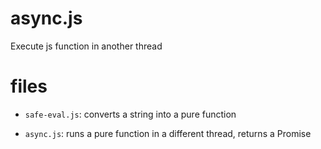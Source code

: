 # async.js

Execute js function in another thread

# files

- `safe-eval.js`: converts a string into a pure function

- `async.js`: runs a pure function in a different thread, returns a Promise
